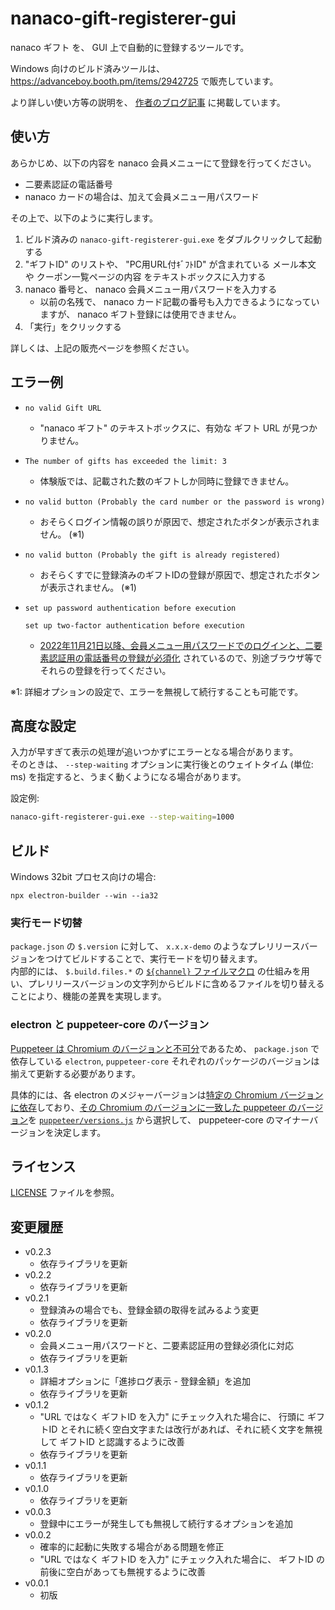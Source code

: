 # nanaco-gift-registerer-gui

nanaco ギフト を、 GUI 上で自動的に登録するツールです。

Windows 向けのビルド済みツールは、 <https://advanceboy.booth.pm/items/2942725> で販売しています。

より詳しい使い方等の説明を、 [作者のブログ記事](https://aquasoftware.net/blog/?p=1560) に掲載しています。

## 使い方

あらかじめ、以下の内容を nanaco 会員メニューにて登録を行ってください。

* 二要素認証の電話番号
* nanaco カードの場合は、加えて会員メニュー用パスワード

その上で、以下のように実行します。

1. ビルド済みの `nanaco-gift-registerer-gui.exe` をダブルクリックして起動する
1. "ギフトID" のリストや、 "PC用URL付ｷﾞﾌﾄID" が含まれている メール本文 や クーポン一覧ページの内容 をテキストボックスに入力する
1. nanaco 番号と、 nanaco 会員メニュー用パスワードを入力する
    * 以前の名残で、 nanaco カード記載の番号も入力できるようになっていますが、 nanaco ギフト登録には使用できません。
1. 「実行」をクリックする

詳しくは、上記の販売ページを参照ください。

## エラー例

* 
    ```plain
    no valid Gift URL
    ```
  * "nanaco ギフト" のテキストボックスに、有効な ギフト URL が見つかりません。
* 
    ```plain
    The number of gifts has exceeded the limit: 3
    ```
  * 体験版では、記載された数のギフトしか同時に登録できません。
* 
    ```plain
    no valid button (Probably the card number or the password is wrong)
    ```
  * おそらくログイン情報の誤りが原因で、想定されたボタンが表示されません。 (※1)
* 
    ```plain
    no valid button (Probably the gift is already registered)
    ```
  * おそらくすでに登録済みのギフトIDの登録が原因で、想定されたボタンが表示されません。 (※1)
* 
    ```plain
    set up password authentication before execution
    ```
    ```plain
    set up two-factor authentication before execution
    ```
  * [2022年11月21日以降、会員メニュー用パスワードでのログインと、二要素認証用の電話番号の登録が必須化](https://www.nanaco-net.jp/information/login_2factor2211.html) されているので、別途ブラウザ等でそれらの登録を行ってください。

※1: 詳細オプションの設定で、エラーを無視して続行することも可能です。

## 高度な設定

入力が早すぎて表示の処理が追いつかずにエラーとなる場合があります。  
そのときは、 `--step-waiting` オプションに実行後とのウェイトタイム (単位: ms) を指定すると、うまく動くようになる場合があります。

設定例:
```bash
nanaco-gift-registerer-gui.exe --step-waiting=1000
```

## ビルド

Windows 32bit プロセス向けの場合:

```shell
npx electron-builder --win --ia32
```

### 実行モード切替

`package.json` の `$.version` に対して、 `x.x.x-demo` のようなプレリリースバージョンをつけてビルドすることで、実行モードを切り替えます。  
内部的には、 `$.build.files.*` の [`${channel}` ファイルマクロ](https://www.electron.build/file-patterns) の仕組みを用い、プレリリースバージョンの文字列からビルドに含めるファイルを切り替えることにより、機能の差異を実現します。

### electron と puppeteer-core のバージョン

[Puppeteer は Chromium のバージョンと不可分](https://www.npmjs.com/package/puppeteer-core#q-why-doesnt-puppeteer-vxxx-work-with-chromium-vyyy)であるため、 `package.json` で依存している `electron`, `puppeteer-core` それぞれのパッケージのバージョンは揃えて更新する必要があります。

具体的には、各 electron のメジャーバージョンは[特定の Chromium バージョンに依存](https://www.electronjs.org/ja/blog/electron-25-0)しており、[その Chromium のバージョンに一致した puppeteer のバージョン](https://www.npmjs.com/package/puppeteer-core#q-which-chromium-version-does-puppeteer-use)を [`puppeteer/versions.js`](https://github.com/puppeteer/puppeteer/blob/main/versions.js) から選択して、 puppeteer-core のマイナーバージョンを決定します。

## ライセンス

[LICENSE](LICENSE) ファイルを参照。

## 変更履歴

* v0.2.3
  * 依存ライブラリを更新
* v0.2.2
  * 依存ライブラリを更新
* v0.2.1
  * 登録済みの場合でも、登録金額の取得を試みるよう変更
  * 依存ライブラリを更新
* v0.2.0
  * 会員メニュー用パスワードと、二要素認証用の登録必須化に対応
  * 依存ライブラリを更新
* v0.1.3
  * 詳細オプションに「進捗ログ表示 - 登録金額」を追加
  * 依存ライブラリを更新
* v0.1.2
  * "URL ではなく ギフトID を入力" にチェック入れた場合に、 行頭に ギフトID とそれに続く空白文字または改行があれば、それに続く文字を無視して ギフトID と認識するように改善
  * 依存ライブラリを更新
* v0.1.1
  * 依存ライブラリを更新
* v0.1.0
  * 依存ライブラリを更新
* v0.0.3
  * 登録中にエラーが発生しても無視して続行するオプションを追加
* v0.0.2
  * 確率的に起動に失敗する場合がある問題を修正
  * "URL ではなく ギフトID を入力" にチェック入れた場合に、 ギフトID の前後に空白があっても無視するように改善
* v0.0.1
  * 初版
